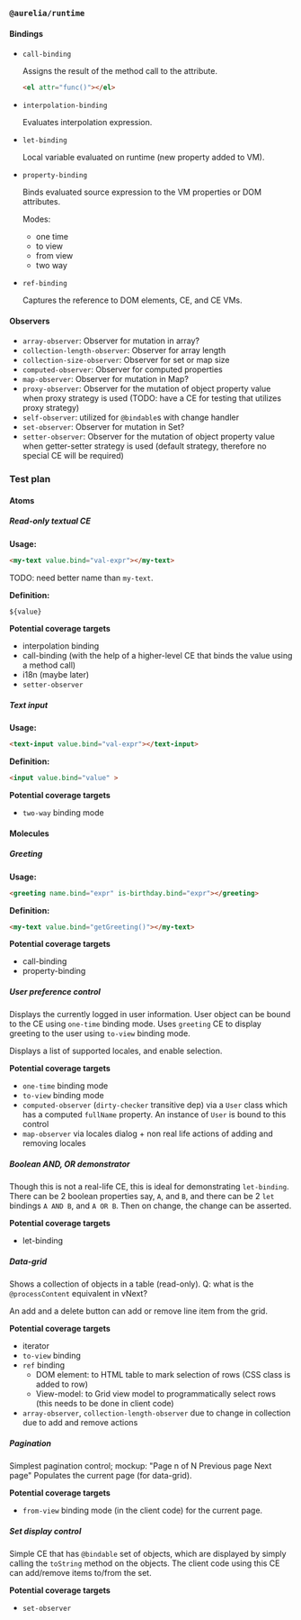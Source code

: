 ### `@aurelia/runtime`

#### Bindings
- `call-binding`

  Assigns the result of the method call to the attribute.

  ```html
  <el attr="func()"></el>
  ```
- `interpolation-binding`

  Evaluates interpolation expression.
- `let-binding`

  Local variable evaluated on runtime (new property added to VM).
- `property-binding`

  Binds evaluated source expression to the VM properties or DOM attributes.

  Modes:
  - one time
  - to view
  - from view
  - two way
- `ref-binding`

  Captures the reference to DOM elements, CE, and CE VMs.

#### Observers
- `array-observer`: Observer for mutation in array?
- `collection-length-observer`: Observer for array length
- `collection-size-observer`: Observer for set or map size
- `computed-observer`: Observer for computed properties
- `map-observer`: Observer for mutation in Map?
- `proxy-observer`: Observer for the mutation of object property value when proxy strategy is used (TODO: have a CE for testing that utilizes proxy strategy)
- `self-observer`: utilized for `@bindable`s with change handler
- `set-observer`: Observer for mutation in Set?
- `setter-observer`: Observer for the mutation of object property value when getter-setter strategy is used (default strategy, therefore no special CE will be required)

### Test plan

#### Atoms

##### Read-only textual CE

**Usage:**

```html
<my-text value.bind="val-expr"></my-text>
```
TODO: need better name than `my-text`.

**Definition:**

```html
${value}
```

**Potential coverage targets**

- interpolation binding
- call-binding (with the help of a higher-level CE that binds the value using a method call)
- i18n (maybe later)
- `setter-observer`

##### Text input

**Usage:**

```html
<text-input value.bind="val-expr"></text-input>
```

**Definition:**

```html
<input value.bind="value" >
```

**Potential coverage targets**

- `two-way` binding mode

#### Molecules

##### Greeting

**Usage:**

```html
<greeting name.bind="expr" is-birthday.bind="expr"></greeting>
```

**Definition:**

```html
<my-text value.bind="getGreeting()"></my-text>
```

**Potential coverage targets**

- call-binding
- property-binding

##### User preference control

Displays the currently logged in user information.
User object can be bound to the CE using `one-time` binding mode.
Uses `greeting` CE to display greeting to the user using `to-view` binding mode.

Displays a list of supported locales, and enable selection.

**Potential coverage targets**

- `one-time` binding mode
- `to-view` binding mode
- `computed-observer` (`dirty-checker` transitive dep) via a `User` class which has a computed `fullName` property. An instance of `User` is bound to this control
- `map-observer` via locales dialog + non real life actions of adding and removing locales

##### Boolean AND, OR demonstrator

Though this is not a real-life CE, this is ideal for demonstrating `let-binding`.
There can be 2 boolean properties say, `A`, and `B`, and there can be 2 `let` bindings `A AND B`, and `A OR B`.
Then on change, the change can be asserted.

**Potential coverage targets**

- let-binding

##### Data-grid

Shows a collection of objects in a table (read-only).
Q: what is the `@processContent` equivalent in vNext?

An add and a delete button can add or remove line item from the grid.

**Potential coverage targets**

- iterator
- `to-view` binding
- `ref` binding
  - DOM element: to HTML table to mark selection of rows (CSS class is added to row)
  - View-model: to Grid view model to programmatically select rows (this needs to be done in client code)
- `array-observer`, `collection-length-observer` due to change in collection due to add and remove actions

##### Pagination

Simplest pagination control; mockup: "Page n of N   Previous page  Next page"
Populates the current page (for data-grid).

**Potential coverage targets**

- `from-view` binding mode (in the client code) for the current page.

##### Set display control

Simple CE that has `@bindable` set of objects, which are displayed by simply calling the `toString` method on the objects.
The client code using this CE can add/remove items to/from the set.

**Potential coverage targets**
- `set-observer`
